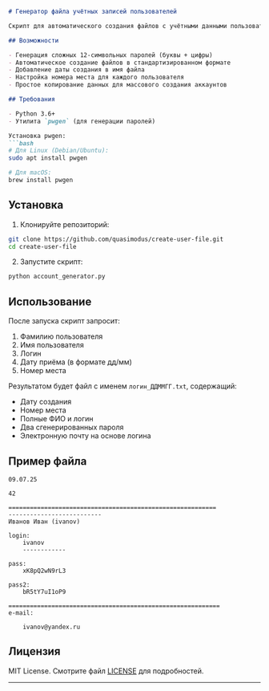 ```markdown
# Генератор файла учётных записей пользователей

Скрипт для автоматического создания файлов с учётными данными пользователей, включая логины, пароли.

## Возможности

- Генерация сложных 12-символьных паролей (буквы + цифры)
- Автоматическое создание файлов в стандартизированном формате
- Добавление даты создания в имя файла
- Настройка номера места для каждого пользователя
- Простое копирование данных для массового создания аккаунтов

## Требования

- Python 3.6+
- Утилита `pwgen` (для генерации паролей)

Установка pwgen:
```bash
# Для Linux (Debian/Ubuntu):
sudo apt install pwgen

# Для macOS:
brew install pwgen
```

## Установка

1. Клонируйте репозиторий:
```bash
git clone https://github.com/quasimodus/create-user-file.git
cd create-user-file
```

2. Запустите скрипт:
```bash
python account_generator.py
```

## Использование

После запуска скрипт запросит:
1. Фамилию пользователя
2. Имя пользователя
3. Логин
4. Дату приёма (в формате дд/мм)
5. Номер места

Результатом будет файл с именем `логин_ДДММГГ.txt`, содержащий:
- Дату создания
- Номер места
- Полные ФИО и логин
- Два сгенерированных пароля
- Электронную почту на основе логина

## Пример файла

```
09.07.25

42

==========================================================
--------------------------
Иванов Иван (ivanov)

login:
    ivanov
    ------------

pass:
    xK8pQ2wN9rL3

pass2:
    bR5tY7uI1oP9

===========================================================
e-mail:

    ivanov@yandex.ru
```

## Лицензия

MIT License. Смотрите файл [LICENSE](LICENSE) для подробностей.

---

```
